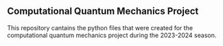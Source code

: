 ## Computational Quantum Mechanics Project
This repository cantains the python files that were created for the computational quantum mechanics project during the 2023-2024 season.
